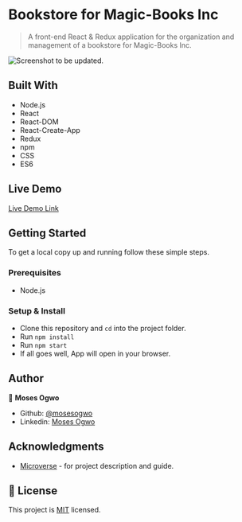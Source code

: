 # Bookstore for Magic-Books Inc 

> A front-end React & Redux application for the organization and management of a bookstore for Magic-Books Inc.

![ Screenshot to be updated.](./app_screenshot.png)


## Built With

  - Node.js
  - React
  - React-DOM
  - React-Create-App
  - Redux
  - npm
  - CSS
  - ES6


## Live Demo

[Live Demo Link](https://mbi-bookstore.herokuapp.com/)


## Getting Started

To get a local copy up and running follow these simple steps.

### Prerequisites
  - Node.js

### Setup & Install
- Clone this repository and `cd` into the project folder.
- Run `npm install`
- Run `npm start` 
- If all goes well, App will open in your browser.


## Author

👤 **Moses Ogwo**

- Github: [@mosesogwo](https://github.com/mosesogwo)
- Linkedin: [Moses Ogwo](https://www.linkedin.com/in/moses-ogwo-327168114/)


## Acknowledgments
- [Microverse](https://www.microverse.org/) - for project description and guide.

## 📝 License

This project is [MIT](http://www.tldrlegal.com/license/mit-license) licensed.
